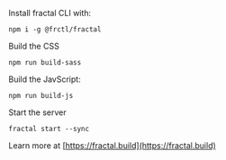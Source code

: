 Install fractal CLI with:

```
npm i -g @frctl/fractal
```

Build the CSS
```
npm run build-sass
```

Build the JavScript:
```
npm run build-js
```

Start the server
```
fractal start --sync
```

Learn more at [https://fractal.build](https://fractal.build)
